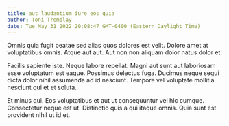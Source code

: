 ```yaml
---
title: aut laudantium iure eos quia
author: Toni Tremblay
date: Tue May 31 2022 20:08:47 GMT-0400 (Eastern Daylight Time)
---
```

Omnis quia fugit beatae sed alias quos dolores est velit. Dolore amet at voluptatibus omnis. Atque aut aut. Aut non non aliquam dolor natus dolor et.

 Facilis sapiente iste. Neque labore repellat. Magni aut sunt aut laboriosam esse voluptatum est eaque. Possimus delectus fuga. Ducimus neque sequi dicta dolor nihil assumenda ad id nesciunt. Tempore vel voluptate mollitia nesciunt qui et et soluta.

 Et minus qui. Eos voluptatibus et aut ut consequuntur vel hic cumque. Consectetur neque est ut. Distinctio quis a qui itaque omnis. Quia sunt est provident nihil ut id et.